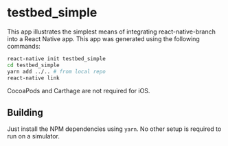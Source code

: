 # testbed_simple

This app illustrates the simplest means of integrating react-native-branch into a React Native app. This app was generated using the following commands:

```bash
react-native init testbed_simple
cd testbed_simple
yarn add ../.. # from local repo
react-native link
```

CocoaPods and Carthage are not required for iOS.

## Building

Just install the NPM dependencies using `yarn`. No other setup is required to run on a simulator.
